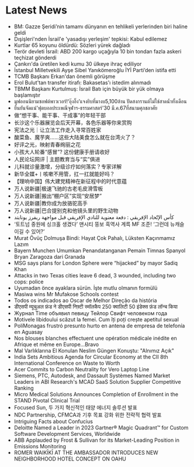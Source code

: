 # Latest News
-  BM: Gazze Şeridi’nin tamamı dünyanın en tehlikeli yerlerinden biri haline geldi
-  Dışişleri'nden İsrail'e 'yasadışı yerleşim' tepkisi: Kabul edilemez
-  Kurtlar 65 koyunu öldürdü: Sözleri yürek dağladı
-  Terör devleti İsrail: ABD 200 kargo uçağıyla 10 bin tondan fazla askeri teçhizat gönderdi
-  Çankırı'da üretilen kedi kumu 30 ülkeye ihraç ediliyor
-  İstanbul Milletvekili Ayşe Sibel Yanıkömeroğlu İYİ Parti’den istifa etti
-  TCMB Başkanı Erkan'dan önemli görüşme
-  Erol Bulut'tan transfer itirafı: Bakasetas'ı istedim alınmadı
-  TBMM Başkanı Kurtulmuş: İsrail Batı için büyük bir yük olmaya başlamıştır
-  มูฟออนนิยามซอฟต์พาวเวอร์!‘อุ๊งอิ๊ง’แจงยิบที่มางบ5,100ล้าน ปัดสงกรานต์ไม่ใช่สาดน้ำทั้งเดือน
-  ยืนยันจัดแน่'ฟุตบอลประเพณีจุฬาฯ-ธรรมศาสตร์'30 มี.ค.67ที่สนามศุภชลาศัย
-  做“想干事、能干事、干成事”的年轻干部
-  长沙这个乐器展览会后天开幕，各色乐器等你来赏购
-  宪法之光｜让立法工作走入寻常百姓家
-  酸菜鱼、魔芋爽......这些大陆美食怎么就在台湾火了？
-  好评之光，映射青春绚丽之花
-  小孩大人轮番“感冒”? 这份健康手册请收好
-  人民论坛网评 | 主题教育当与“实”俱进
-  儿科就诊量激增，分级诊疗如何落实？专家详解
-  新华全媒+丨咳嗽不用管，扛一扛就能好吗？
-  【理响中国】伟大建党精神在新征程中的时代意蕴
-  万人说新疆|极速飞驰的古老毛皮滑雪板
-  万人说新疆|搬出“棚户区”实现“安居梦”
-  万人说新疆|教你成为放骆驼高手
-  万人说新疆|巴合提别克和他镜头里的野生动物
-  كأس الإتّحاد الإفريقي : دفعة معنوية للنادي الإفريقي قبل مواجهة ريفرز يونايتد
-  ‘토트넘 중원에 싱크홀 생겼다’ 맨시티 뚱보 흑역사 계륵 MF 조준! ‘그런데 뉴캐슬 이길 수 있어?’
-  Murat Övüç Dolmuşa Bindi: Hayat Çok Pahalı, Lüksten Kaçınmamız Lazım
-  Bayern Munchen Umumkan Penandatanganan Pemain Timnas Spanyol Bryan Zaragoza dari Granada
-  MSG says plans for London Sphere were “hijacked” by mayor Sadiq Khan
-  Attacks in two Texas cities leave 6 dead, 3 wounded, including two cops: police
-  Uyumadan önce ayaklara sürün. İşte mutlu olmanın formülü
-  Masiwa wins Mr Mufakose Schools contest
-  Todos os indicados ao Oscar de Melhor Direção da história
-  डीएसपी म्यूचुअल फ़ंड ने डीएसपी निफ़्टी स्मॉलकैप 250 क्वालिटी 50 इंडेक्स फ़ंड लॉन्च किया
-  Журнал Time объявил певицу Тейлор Свифт человеком года
-  Motivele libidoului scăzut la femei. Cum îți poți crește apetitul sexual
-  PoliMonagas frustró presunto hurto en antena de empresa de telefonía en Aguasay
-  Nos blouses blanches effectuent une opération médicale inédite en Afrique et même en Europe…Bravo
-  Mal Varlıklarına El Konulan Neslim Güngen Konuştu: "Alnımız Açık"
-  India Sets Ambitious Agenda for Circular Economy at the CII 8th International Conference on Waste to Worth
-  Acer Commits to Carbon Neutrality for Vero Laptop Line
-  Siemens, PTC, Autodesk, and Dassault Systèmes Named Market Leaders in ABI Research's MCAD SaaS Solution Supplier Competitive Ranking
-  Micro Medical Solutions Announces Completion of Enrollment in the STAND Pivotal Clinical Trial
-  Focused Sun, 두 가지 혁신적인 태양 에너지 솔루션 발표
-  NDC Partnership, CFMCA과 기후 목표 강화 위한 전략적 협력 발표
-  Intriguing Facts about Confucius
-  Deloitte Named a Leader in 2023 Gartner® Magic Quadrant™ for Custom Software Development Services, Worldwide
-  ABB Applauded by Frost & Sullivan for its Market-Leading Position in Emissions Monitoring
-  ROMER WAIKĪKĪ AT THE AMBASSADOR INTRODUCES NEW NEIGHBORHOOD HOTEL CONCEPT ON OAHU
